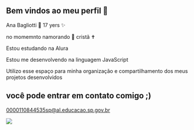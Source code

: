 ## Bem vindos ao meu perfil 💖

Ana Bagliotti 🌼
17 yers ✨

no momemnto namorando 💍
cristã ✝️


Estou estudando na Alura

Estou me desenvolvendo na linguagem JavaScript

Utilizo esse espaço para minha organização e compartilhamento dos meus projetos 
desenvolvidos


## você pode entrar em contato comigo ;)

0000110844535sp@al.educacao.sp.gov.br 

![](https://media1.tenor.com/m/nM-UYe2220MAAAAC/now-united-any.gif)
